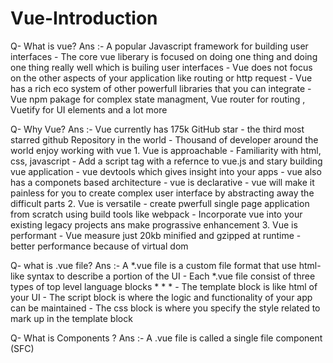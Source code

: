 # Vue-Introduction
Q- What is vue?
Ans :- A popular Javascript framework for building user interfaces
	- The core vue liberary is focused on doing one thing and doing one thing really well which is builing user interfaces
	- Vue does not focus on the other aspects of your application like routing or http request
	- Vue has a rich eco system of other powerfull libraries that you can integrate
	- Vue npm pakage for complex state managment, Vue router for routing , Vuetify for UI elements and a lot more

Q- Why Vue?
Ans :- Vue currently has 175k GitHub star - the third most starred github Repository in the world
	- Thousand of developer around the world enjoy working with vue
	1. Vue is approachable
		- Familiarity with html, css, javascript
		- Add a script tag with a refernce to vue.js and stary building vue application 
		- vue devtools which gives insight into your apps
		- vue also has a componets based architecture
		- vue is declarative
		- vue will make it painless for you to create complex user interface by abstracting away the difficult parts
	2. Vue is versatile
		- create pwerfull single page application from scratch using build tools like webpack
		- Incorporate vue into your existing legacy projects ans make prograssive enhancement 
	3. Vue is performant 
		- Vue measure just 20kb minified and gzipped at runtime
		- better performance because of virtual dom

Q- what is .vue file?
Ans :- A *.vue file is a custom file format that use html-like syntax to describe a portion of the UI 
	- Each *.vue file consist of three types of top level language blocks
	* <template></template>
	* <script></script>
	* <style></style>
	- The template block is like html of your UI
	- The script block is where the logic and functionality of your app can be maintained 
	- The css block is where you specify the style related to mark up in the template block

Q- What is Components ?
Ans :- A .vue file is called a single file component (SFC)
